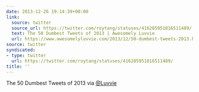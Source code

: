 ```yaml
---
date: 2013-12-26 19:14:39+00:00
link:
  source: twitter
  source_url: https://twitter.com/roytang/statuses/416285951816511489/
  text: The 50 Dumbest Tweets of 2013 | Awesomely Luvvie
  url: https://www.awesomelyluvvie.com/2013/12/50-dumbest-tweets-2013.html
source: twitter
syndicated:
- type: twitter
  url: https://twitter.com/roytang/statuses/416285951816511489/
title: ''
---
```


The 50 Dumbest Tweets of 2013  via [@Luvvie](https://twitter.com/Luvvie/)